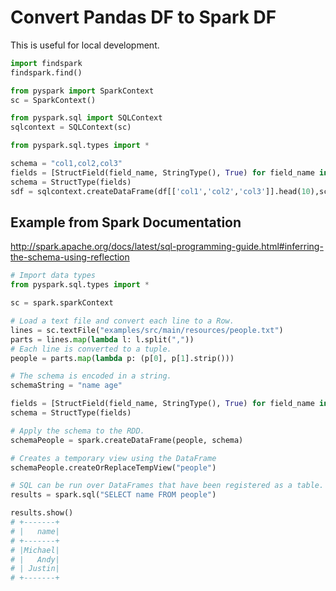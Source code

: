 # Convert Pandas DF to Spark DF 

This is useful for local development. 

```py 
import findspark
findspark.find() 

from pyspark import SparkContext
sc = SparkContext()

from pyspark.sql import SQLContext
sqlcontext = SQLContext(sc)

from pyspark.sql.types import *

schema = "col1,col2,col3"
fields = [StructField(field_name, StringType(), True) for field_name in schema.split(',')]
schema = StructType(fields)
sdf = sqlcontext.createDataFrame(df[['col1','col2','col3']].head(10),schema)
```

## Example from Spark Documentation 

http://spark.apache.org/docs/latest/sql-programming-guide.html#inferring-the-schema-using-reflection

```py
# Import data types
from pyspark.sql.types import *

sc = spark.sparkContext

# Load a text file and convert each line to a Row.
lines = sc.textFile("examples/src/main/resources/people.txt")
parts = lines.map(lambda l: l.split(","))
# Each line is converted to a tuple.
people = parts.map(lambda p: (p[0], p[1].strip()))

# The schema is encoded in a string.
schemaString = "name age"

fields = [StructField(field_name, StringType(), True) for field_name in schemaString.split()]
schema = StructType(fields)

# Apply the schema to the RDD.
schemaPeople = spark.createDataFrame(people, schema)

# Creates a temporary view using the DataFrame
schemaPeople.createOrReplaceTempView("people")

# SQL can be run over DataFrames that have been registered as a table.
results = spark.sql("SELECT name FROM people")

results.show()
# +-------+
# |   name|
# +-------+
# |Michael|
# |   Andy|
# | Justin|
# +-------+
```
